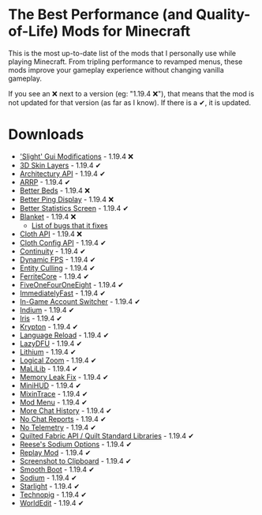 # The Best Performance (and Quality-of-Life) Mods for Minecraft
This is the most up-to-date list of the mods that I personally use while playing Minecraft. From tripling performance to revamped menus, these mods improve your gameplay experience without changing vanilla gameplay.

If you see an ❌ next to a version (eg: "1.19.4 ❌"), that means that the mod is not updated for that version (as far as I know). If there is a ✔, it is updated.

# Downloads
* ['Slight' Gui Modifications](https://www.curseforge.com/minecraft/mc-mods/slight-gui-modifications) - 1.19.4 ❌
* [3D Skin Layers](https://modrinth.com/mod/3dskinlayers) - 1.19.4 ✔
* [Architectury API](https://www.curseforge.com/minecraft/mc-mods/architectury-api) - 1.19.4 ✔
* [ARRP](https://www.curseforge.com/minecraft/mc-mods/arrp) - 1.19.4 ✔
* [Better Beds](https://modrinth.com/mod/better-beds/versions) - 1.19.4 ❌
* [Better Ping Display](https://www.curseforge.com/minecraft/mc-mods/better-ping-display-fabric) - 1.19.4 ❌
* [Better Statistics Screen](https://modrinth.com/mod/better-stats) - 1.19.4 ✔
* [Blanket](https://modrinth.com/mod/blanket) - 1.19.4 ❌
  * [List of bugs that it fixes](https://github.com/BlanketMC/blanket-client-tweaks/blob/1.18/src/main/java/io/github/blanketmc/blanket/Config.java)
* [Cloth API](https://www.curseforge.com/minecraft/mc-mods/cloth-api) - 1.19.4 ❌
* [Cloth Config API](https://www.curseforge.com/minecraft/mc-mods/cloth-config) - 1.19.4 ✔
* [Continuity](https://www.curseforge.com/minecraft/mc-mods/continuity) - 1.19.4 ✔
* [Dynamic FPS](https://www.curseforge.com/minecraft/mc-mods/dynamic-fps) - 1.19.4 ✔
* [Entity Culling](https://www.curseforge.com/minecraft/mc-mods/entityculling) - 1.19.4 ✔
* [FerriteCore](https://www.curseforge.com/minecraft/mc-mods/ferritecore-fabric) - 1.19.4 ✔
* [FiveOneFourOneEight](https://modrinth.com/mod/fiveonefouroneeight) - 1.19.4 ✔
* [ImmediatelyFast](https://modrinth.com/mod/immediatelyfast) - 1.19.4 ✔
* [In-Game Account Switcher](https://www.curseforge.com/minecraft/mc-mods/in-game-account-switcher) - 1.19.4 ✔
* [Indium](https://modrinth.com/mod/indium/versions) - 1.19.4 ✔
* [Iris](https://www.curseforge.com/minecraft/mc-mods/irisshaders) - 1.19.4 ✔
* [Krypton](https://modrinth.com/mod/krypton) - 1.19.4 ✔
* [Language Reload](https://www.curseforge.com/minecraft/mc-mods/language-reload) - 1.19.4 ✔
* [LazyDFU](https://www.curseforge.com/minecraft/mc-mods/lazydfu) - 1.19.4 ✔
* [Lithium](https://modrinth.com/mod/lithium) - 1.19.4 ✔
* [Logical Zoom](https://www.curseforge.com/minecraft/mc-mods/logical-zoom) - 1.19.4 ✔
* [MaLiLib](https://www.curseforge.com/minecraft/mc-mods/malilib) - 1.19.4 ✔
* [Memory Leak Fix](https://modrinth.com/mod/memoryleakfix) - 1.19.4 ✔
* [MiniHUD](https://www.curseforge.com/minecraft/mc-mods/minihud) - 1.19.4 ✔
* [MixinTrace](https://www.curseforge.com/minecraft/mc-mods/mixintrace) - 1.19.4 ✔
* [Mod Menu](https://www.curseforge.com/minecraft/mc-mods/modmenu) - 1.19.4 ✔
* [More Chat History](https://www.curseforge.com/minecraft/mc-mods/more-chat-history) - 1.19.4 ✔
* [No Chat Reports](https://modrinth.com/mod/no-chat-reports) - 1.19.4 ✔
* [No Telemetry](https://modrinth.com/mod/no-telemetry) - 1.19.4 ✔
* [Quilted Fabric API / Quilt Standard Libraries](https://modrinth.com/mod/qsl) - 1.19.4 ✔
* [Reese's Sodium Options](https://www.curseforge.com/minecraft/mc-mods/reeses-sodium-options) - 1.19.4 ✔
* [Replay Mod](https://www.replaymod.com/) - 1.19.4 ✔
* [Screenshot to Clipboard](https://modrinth.com/mod/screenshot-to-clipboard) - 1.19.4 ✔
* [Smooth Boot](https://www.curseforge.com/minecraft/mc-mods/smooth-boot) - 1.19.4 ✔
* [Sodium](https://modrinth.com/mod/sodium) - 1.19.4 ✔
* [Starlight](https://modrinth.com/mod/starlight) - 1.19.4 ✔
* [Technopig](https://modrinth.com/mod/technomodel) - 1.19.4 ✔
* [WorldEdit](https://www.curseforge.com/minecraft/mc-mods/worldedit) - 1.19.4 ✔
